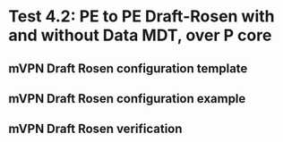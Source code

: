 # Test 4.2: PE to PE Draft-Rosen with and without Data MDT, over P core

## **mVPN Draft Rosen configuration template**

## **mVPN Draft Rosen configuration example**

## **mVPN Draft Rosen verification**

